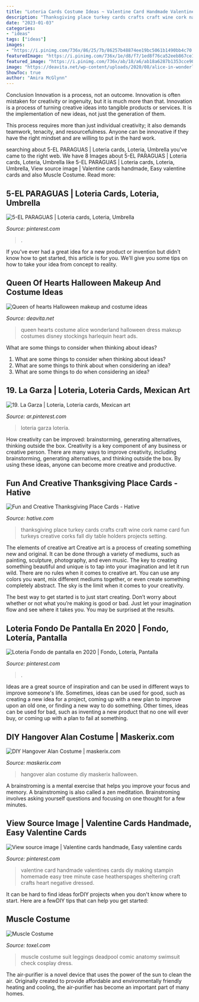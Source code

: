 ```yaml
---
title: "Loteria Cards Costume Ideas ~ Valentine Card Handmade Valentines Cards Diy Making Stampin Homemade Easy Tree Minute Case Heatherspages Sheltering Craft Crafts Heart Negative Dressed"
description: "Thanksgiving place turkey cards crafts craft wine cork name card fun turkeys creative corks fall diy table holders projects setting"
date: "2023-01-03"
categories:
- "ideas"
tags: ["ideas"]
images:
- "https://i.pinimg.com/736x/86/25/7b/86257b48874ee19bc5061b1490bb4c70.jpg"
featuredImage: "https://i.pinimg.com/736x/1e/d8/f7/1ed8f76ca52eeb867ce14fa4024adbde.jpg"
featured_image: "https://i.pinimg.com/736x/ab/18/a6/ab18a6287b1353cce90f54c17374a4f3.jpg"
image: "https://deavita.net/wp-content/uploads/2020/08/alice-in-wonderland-queen-of-hearts-Halloween-costume-ideas.jpg"
ShowToc: true
author: "Amira McGlynn"
---
```



Conclusion
Innovation is a process, not an outcome.
Innovation is often mistaken for creativity or ingenuity, but it is much more than that. Innovation is a process of turning creative ideas into tangible products or services. It is the implementation of new ideas, not just the generation of them.

This process requires more than just individual creativity; it also demands teamwork, tenacity, and resourcefulness. Anyone can be innovative if they have the right mindset and are willing to put in the hard work.

	

		
searching about 5-EL PARAGUAS | Loteria cards, Loteria, Umbrella you've came to the right web. We have 8 Images about 5-EL PARAGUAS | Loteria cards, Loteria, Umbrella like 5-EL PARAGUAS | Loteria cards, Loteria, Umbrella, View source image | Valentine cards handmade, Easy valentine cards and also Muscle Costume. Read more:
		
    
## 5-EL PARAGUAS | Loteria Cards, Loteria, Umbrella

<img loading=lazy src="https://i.pinimg.com/736x/cc/96/97/cc969792f781846f1564dee06cb1ed86.jpg" onerror="this.onerror=null;this.src='https://tse4.mm.bing.net/th?id=OIP.r1S7OASNIY2qnbbRUSobswHaLu&amp;pid=15.1';" alt="5-EL PARAGUAS | Loteria cards, Loteria, Umbrella">

_Source: pinterest.com_

>. 

	

If you've ever had a great idea for a new product or invention but didn't know how to get started, this article is for you. We'll give you some tips on how to take your idea from concept to reality.

    
## Queen Of Hearts Halloween Makeup And Costume Ideas

<img loading=lazy src="https://deavita.net/wp-content/uploads/2020/08/alice-in-wonderland-queen-of-hearts-Halloween-costume-ideas.jpg" onerror="this.onerror=null;this.src='https://tse3.mm.bing.net/th?id=OIP.F7GDbPaNe1qDLXf_6VNxOAHaKX&amp;pid=15.1';" alt="Queen of hearts Halloween makeup and costume ideas">

_Source: deavita.net_

>queen hearts costume alice wonderland halloween dress makeup costumes disney stockings harlequin heart ads. 

	

What are some things to consider when thinking about ideas?
1. What are some things to consider when thinking about ideas?
2. What are some things to think about when considering an idea?
3. What are some things to do when considering an idea?

    
## 19. La Garza | Loteria, Loteria Cards, Mexican Art

<img loading=lazy src="https://i.pinimg.com/736x/1e/d8/f7/1ed8f76ca52eeb867ce14fa4024adbde.jpg" onerror="this.onerror=null;this.src='https://tse3.mm.bing.net/th?id=OIP.EC-on1R0jl5kMYX3ZZ-6-AHaK0&amp;pid=15.1';" alt="19. La Garza | Loteria, Loteria cards, Mexican art">

_Source: ar.pinterest.com_

>loteria garza lotería. 

	

How creativity can be improved: brainstorming, generating alternatives, thinking outside the box.
Creativity is a key component of any business or creative person. There are many ways to improve creativity, including brainstorming, generating alternatives, and thinking outside the box. By using these ideas, anyone can become more creative and productive.

    
## Fun And Creative Thanksgiving Place Cards - Hative

<img loading=lazy src="https://hative.com/wp-content/uploads/2014/11/thanksgiving-place-cards/3-fun-and-creative-thanksgiving-place-cards.jpg" onerror="this.onerror=null;this.src='https://tse2.mm.bing.net/th?id=OIP.-rAqYTxshUcRXzkKt9_3lgHaKz&amp;pid=15.1';" alt="Fun and Creative Thanksgiving Place Cards - Hative">

_Source: hative.com_

>thanksgiving place turkey cards crafts craft wine cork name card fun turkeys creative corks fall diy table holders projects setting. 

	

The elements of creative art
Creative art is a process of creating something new and original. It can be done through a variety of mediums, such as painting, sculpture, photography, and even music. The key to creating something beautiful and unique is to tap into your imagination and let it run wild.
There are no rules when it comes to creative art. You can use any colors you want, mix different mediums together, or even create something completely abstract. The sky is the limit when it comes to your creativity.

The best way to get started is to just start creating. Don’t worry about whether or not what you’re making is good or bad. Just let your imagination flow and see where it takes you. You may be surprised at the results.

    
## Loteria Fondo De Pantalla En 2020 | Fondo, Lotería, Pantalla

<img loading=lazy src="https://i.pinimg.com/736x/ab/18/a6/ab18a6287b1353cce90f54c17374a4f3.jpg" onerror="this.onerror=null;this.src='https://tse1.mm.bing.net/th?id=OIP.8BJRBj8FxVk0Egc4ldIg3AHaQB&amp;pid=15.1';" alt="Loteria Fondo de pantalla en 2020 | Fondo, Lotería, Pantalla">

_Source: pinterest.com_

>. 

	

Ideas are a great source of inspiration and can be used in different ways to improve someone's life. Sometimes, ideas can be used for good, such as creating a new idea for a project, coming up with a new plan to improve upon an old one, or finding a new way to do something. Other times, ideas can be used for bad, such as inventing a new product that no one will ever buy, or coming up with a plan to fail at something.

    
## DIY Hangover Alan Costume | Maskerix.com

<img loading=lazy src="http://www.maskerix.com/wp-content/uploads/2017/07/diy-hangover-alan-halloween-costume-idea.jpg" onerror="this.onerror=null;this.src='https://tse2.mm.bing.net/th?id=OIP.AtjXgEN6D1C1QX3jB8LJMQHaEn&amp;pid=15.1';" alt="DIY Hangover Alan Costume | maskerix.com">

_Source: maskerix.com_

>hangover alan costume diy maskerix halloween. 

	

A brainstroming is a mental exercise that helps you improve your focus and memory. A brainstroming is also called a zen meditation. Brainstroming involves asking yourself questions and focusing on one thought for a few minutes.

    
## View Source Image | Valentine Cards Handmade, Easy Valentine Cards

<img loading=lazy src="https://i.pinimg.com/736x/86/25/7b/86257b48874ee19bc5061b1490bb4c70.jpg" onerror="this.onerror=null;this.src='https://tse1.mm.bing.net/th?id=OIP.ViCdIny4014VrF0snYNg3gHaJ-&amp;pid=15.1';" alt="View source image | Valentine cards handmade, Easy valentine cards">

_Source: pinterest.com_

>valentine card handmade valentines cards diy making stampin homemade easy tree minute case heatherspages sheltering craft crafts heart negative dressed. 

	

It can be hard to find ideas forDIY projects when you don't know where to start. Here are a fewDIY tips that can help you get started: 

    
## Muscle Costume

<img loading=lazy src="http://www.toxel.com/wp-content/uploads/2014/09/musclecostume03.jpg" onerror="this.onerror=null;this.src='https://tse3.mm.bing.net/th?id=OIP.qYoCmJcjXGPwafHwFRepeQHaJ0&amp;pid=15.1';" alt="Muscle Costume">

_Source: toxel.com_

>muscle costume suit leggings deadpool comic anatomy swimsuit check cosplay dress. 

	

The air-purifier is a novel device that uses the power of the sun to clean the air. Originally created to provide affordable and environmentally friendly heating and cooling, the air-purifier has become an important part of many homes.


